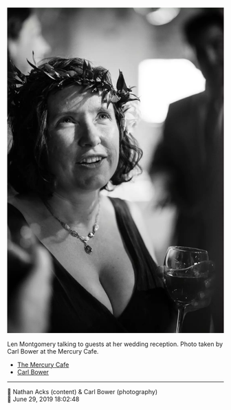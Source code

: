 ![Len Montgomery talking to guests at her wedding reception](assets/0017c98866b78d8418b6e7cb8205badd.webp)

Len Montgomery talking to guests at her wedding reception. Photo taken by Carl Bower at the Mercury Cafe.

* [The Mercury Cafe](http://mercurycafe.com)
* [Carl Bower](https://carlbowerphotos.com)

- - - -

<span aria-hidden="true">👥</span> Nathan Acks (content) & Carl Bower (photography)  
<span aria-hidden="true">📅</span> June 29, 2019 18:02:48
